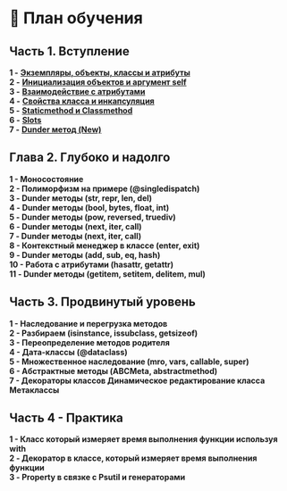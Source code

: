 # 🧾 План обучения

## Часть 1. Вступление

**1 -** [**Экземпляры, объекты, классы и атрибуты** ](ekzemplyary-obekty-klassy-i-atributy.md)\
**2 -** [**Инициализация объектов и аргумент self**](inicializaciya-obektov-i-argument-self.md) \
**3 -** [**Взаимодействие с атрибутами**](vzaimodeistvie-s-atributami.md)\
**4 -** [**Свойства класса и инкапсуляция**](svoistva-klassa-i-inkapsulyaciya.md)\
**5 -** [**Staticmethod и Classmethod**](staticmethod-i-classmethod.md)\
**6 -** [**Slots**](slots.md) \
**7 -** [**Dunder метод (New)**](dunder-metod-new.md)

## Глава 2. Глубоко и надолго

**1 - Моносостояние** \
**2 - Полиморфизм на примере (@singledispatch)**\
**3 - Dunder методы (str, repr, len, del)** \
**4 - Dunder методы (bool, bytes, float, int)** \
**5 - Dunder методы (pow, reversed, truediv)**\
**6 - Dunder методы (next, iter, call)** \
**7 - Dunder методы (next, iter, call)** \
**8 - Контекстный менеджер в классе (enter, exit)** \
**9 - Dunder методы (add, sub, eq, hash)** \
**10 - Работа с атрибутами (hasattr, getattr)** \
**11 - Dunder методы (getitem, setitem, delitem, mul)**

## Часть 3. Продвинутый уровень

**1 - Наследование и перегрузка методов** \
**2 - Разбираем (isinstance, issubclass, getsizeof)** \
**3 - Переопределение методов родителя** \
**4 - Дата-классы (@dataclass)** \
**5 - Множественное наследование (mro, vars, callable, super)**\
**6 - Абстрактные методы (ABCMeta, abstractmethod)** \
**7 - Декораторы классов Динамическое редактирование класса Метаклассы**

## Часть 4 - Практика

**1 - Класс который измеряет время выполнения функции используя with** \
**2 - Декоратор в классе, который измеряет время выполнения функции** \
**3 - Property в связке с Psutil и генераторами**
